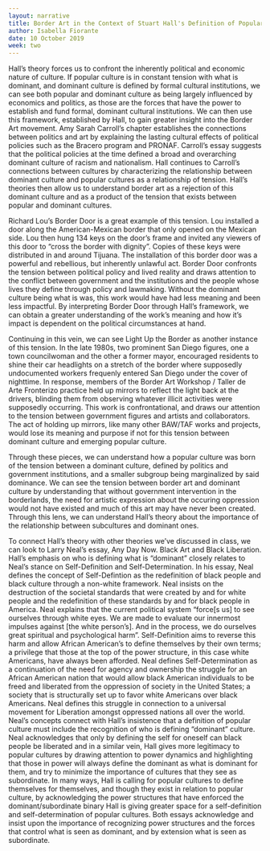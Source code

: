```yaml
---
layout: narrative
title: Border Art in the Context of Stuart Hall's Definition of Popular Culture
author: Isabella Fiorante
date: 10 October 2019
week: two
---
```


Hall’s theory forces us to confront the inherently political and economic nature of culture. If popular culture is in constant tension with what is dominant, and dominant culture is defined by formal cultural institutions, we can see both popular and dominant culture as being largely influenced by economics and politics, as those are the forces that have the power to establish and fund formal, dominant cultural institutions. We can then use this framework, established by Hall, to gain greater insight into the Border Art movement. Amy Sarah Carroll’s chapter establishes the connections between politics and art by explaining the lasting cultural effects of political policies such as the Bracero program and PRONAF. Carroll’s essay suggests that the political policies at the time defined a broad and overarching dominant culture of racism and nationalism. Hall continues to Carroll’s connections between cultures by characterizing the relationship between dominant culture and popular cultures as a relationship of tension. Hall’s theories then allow us to understand border art as a rejection of this dominant culture and as a product of the tension that exists between popular and dominant cultures.

Richard Lou’s Border Door is a great example of this tension. Lou installed a door along the American-Mexican border that only opened on the Mexican side. Lou then hung 134 keys on the door’s frame and invited any viewers of this door to “cross the border with dignity”. Copies of these keys were distributed in and around Tijuana. The installation of this border door was a powerful and rebellious, but inherently unlawful act. Border Door confronts the tension between political policy and lived reality and draws attention to the conflict between government and the institutions and the people whose lives they define through policy and lawmaking. Without the dominant culture being what is was, this work would have had less meaning and been less impactful. By interpreting Border Door through Hall’s framework, we can obtain a greater understanding of the work’s meaning and how it’s impact is dependent on the political circumstances at hand.

Continuing in this vein, we can see Light Up the Border as another instance of this tension. In the late 1980s, two prominent San Diego figures, one a town councilwoman and the other a former mayor, encouraged residents to shine their car headlights on a stretch of the border where supposedly undocumented workers frequenly entered San Diego under the cover of nighttime. In response, members of the Border Art Workshop / Taller de Arte Fronterizo practice held up mirrors to reflect the light back at the drivers, blinding them from observing whatever illicit activities were supposedly occurring. This work is confrontational, and draws our attention to the tension between government figures and artists and collaborators. The act of holding up mirrors, like many other BAW/TAF works and projects, would lose its meaning and purpose if not for this tension between dominant culture and emerging popular culture.

Through these pieces, we can understand how a popular culture was born of the tension between a dominant culture, defined by politics and government institutions, and a smaller subgroup being marginalized by said dominance. We can see the tension between border art and dominant culture by understanding that without government intervention in the borderlands, the need for artistic expression about the occuring oppression would not have existed and much of this art may have never been created. Through this lens, we can understand Hall’s theory about the importance of the relationship between subcultures and dominant ones.

To connect Hall’s theory with other theories we’ve discussed in class, we can look to Larry Neal’s essay, Any Day Now. Black Art and Black Liberation. Hall’s emphasis on who is defining what is “dominant” closely relates to Neal’s stance on Self-Definition and Self-Determination. In his essay, Neal defines the concept of Self-Defintion as the redefinition of black people and black culture through a non-white framework. Neal insists on the destruction of the societal standards that were created by and for white people and the redefinition of these standards by and for black people in America. Neal explains that the current political system “force[s us] to see ourselves through white eyes. We are made to evaluate our innermost impulses against [the white person’s]. And in the process, we do ourselves great spiritual and psychological harm”. Self-Definition aims to reverse this harm and allow African American’s to define themselves by their own terms; a privilege that those at the top of the power structure, in this case white Americans, have always been afforded. Neal defines Self-Determination as a continuation of the need for agency and ownership  the struggle for an African American nation that would allow black American individuals to be freed and liberated from the oppression of society in the United States; a society that is structurally set up to favor white Americans over black Americans. Neal defines this struggle in connection to a universal movement for Liberation amongst oppressed nations all over the world. Neal’s concepts connect with Hall’s insistence that a definition of popular culture must include the recognition of who is defining “dominant” culture. Neal acknowledges that only by defining the self for oneself can black people be liberated and in a similar vein, Hall gives more legitimacy to popular cultures by drawing attention to power dynamics and highlighting that those in power will always define the dominant as what is dominant for them, and try to minimize the importance of cultures that they see as subordinate. In many ways, Hall is calling for popular cultures to define themselves for themselves, and though they exist in relation to popular culture, by acknowledging the power structures that have enforced the dominant/subordinate binary Hall is giving greater space for a self-definition and self-determination of popular cultures. Both essays acknowledge and insist upon the importance of recognizing power structures and the forces that control what is seen as dominant, and by extension what is seen as subordinate.
